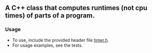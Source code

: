 ## A C++ class that computes runtimes (not cpu times) of parts of a program.

### Usage
- To use, include the provided header file [timer.h](timer.h).
- For usage examples, see the tests.
